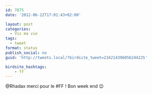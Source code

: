 ```yaml
---
id: 7875
date: '2012-06-22T17:01:43+02:00'

layout: post
categories:
  - Vis ma vie
tags:
  - tweet
format: status
publish_social: no
guid: 'http://tweets.local/?birdsite_tweet=216214396056244225'

birdsite_hashtags:
    - ff
---
```


@Rhadax merci pour le #FF ! Bon week end 😉